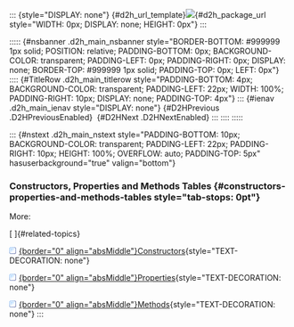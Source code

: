 ::: {style="DISPLAY: none"}
[](ms-xhelp:///?Id=d2h_url_template){#d2h_url_template}![](!package_url!){#d2h_package_url style="WIDTH: 0px; DISPLAY: none; HEIGHT: 0px"}
:::

::::: {#nsbanner .d2h_main_nsbanner style="BORDER-BOTTOM: #999999 1px solid; POSITION: relative; PADDING-BOTTOM: 0px; BACKGROUND-COLOR: transparent; PADDING-LEFT: 0px; PADDING-RIGHT: 0px; DISPLAY: none; BORDER-TOP: #999999 1px solid; PADDING-TOP: 0px; LEFT: 0px"}
:::: {#TitleRow .d2h_main_titlerow style="PADDING-BOTTOM: 4px; BACKGROUND-COLOR: transparent; PADDING-LEFT: 22px; WIDTH: 100%; PADDING-RIGHT: 10px; DISPLAY: none; PADDING-TOP: 4px"}
::: {#ienav .d2h_main_ienav style="DISPLAY: none"}
[](ms-xhelp:///?Id=06fa04da-b7d2-4336-b714-a83f7d75e70a){#D2HPrevious .D2HPreviousEnabled}  [](ms-xhelp:///?Id=a35adfd5-1dc0-4263-8699-ff34f7520ceb){#D2HNext .D2HNextEnabled}
:::
::::
:::::

::: {#nstext .d2h_main_nstext style="PADDING-BOTTOM: 10px; BACKGROUND-COLOR: transparent; PADDING-LEFT: 22px; PADDING-RIGHT: 10px; HEIGHT: 100%; OVERFLOW: auto; PADDING-TOP: 5px" hasuserbackground="true" valign="bottom"}
### Constructors, Properties and Methods Tables {#constructors-properties-and-methods-tables style="tab-stops: 0pt"}

More:

[ ]{#related-topics}

[![](button.gif){border="0" align="absMiddle"}Constructors](ms-xhelp:///?Id=bbeb5fe3-8ab7-431c-a152-e7fbb899c4bf){style="TEXT-DECORATION: none"}

[![](button.gif){border="0" align="absMiddle"}Properties](ms-xhelp:///?Id=ac249bc1-eb82-422e-b7b5-71f725d5184d){style="TEXT-DECORATION: none"}

[![](button.gif){border="0" align="absMiddle"}Methods](ms-xhelp:///?Id=925f78b7-9da2-45f2-bd6e-ee8a3c72bc2e){style="TEXT-DECORATION: none"}
:::

